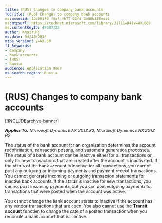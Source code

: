 ```yaml
---
title: (RUS) Changes to company bank accounts
TOCTitle: (RUS) Changes to company bank accounts
ms:assetid: 12d801f0-f8af-4b77-92fd-2a88b155edc5
ms:mtpsurl: https://technet.microsoft.com/library/JJ711404(v=AX.60)
ms:contentKeyID: 49387222
author: Khairunj
ms.date: 04/18/2014
mtps_version: v=AX.60
f1_keywords:
- company
- bank accounts
- (RUS)
- Russia
audience: Application User
ms.search.region: Russia
---
```


# (RUS) Changes to company bank accounts 


[!INCLUDE[archive-banner](includes/archive-banner.md)]


_**Applies To:** Microsoft Dynamics AX 2012 R3, Microsoft Dynamics AX 2012 R2_

The status of the bank account for an organization determines the account reconciliation, transaction posting, and statement generation processes. The status of a bank account can be inactive either for all transactions or only for new transactions that are created after the account is inactivated. If the status of the bank account is inactive for all transactions, you cannot post any outgoing or incoming payments and payment receipt transactions. You cannot generate incoming or outgoing transaction statements for inactive bank accounts. If the status is inactive for new transactions, you cannot post incoming payments, but you can post outgoing payments for transactions that were posted when the account was active.

You cannot change the bank account status to inactive if the account has any vendor transactions that are open. You also cannot use the **Transit account** function to change the date of a posted transaction when you reconcile a bank account that is inactive.

  


